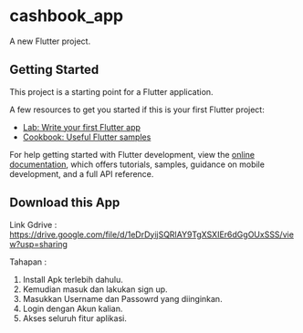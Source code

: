 # cashbook_app

A new Flutter project.

## Getting Started

This project is a starting point for a Flutter application.

A few resources to get you started if this is your first Flutter project:

- [Lab: Write your first Flutter app](https://docs.flutter.dev/get-started/codelab)
- [Cookbook: Useful Flutter samples](https://docs.flutter.dev/cookbook)

For help getting started with Flutter development, view the
[online documentation](https://docs.flutter.dev/), which offers tutorials,
samples, guidance on mobile development, and a full API reference.

## Download this App

Link Gdrive : https://drive.google.com/file/d/1eDrDyijSQRlAY9TgXSXIEr6dGgOUxSSS/view?usp=sharing

Tahapan :

1. Install Apk terlebih dahulu.
2. Kemudian masuk dan lakukan sign up.
3. Masukkan Username dan Passowrd yang diinginkan.
4. Login dengan Akun kalian.
5. Akses seluruh fitur aplikasi.